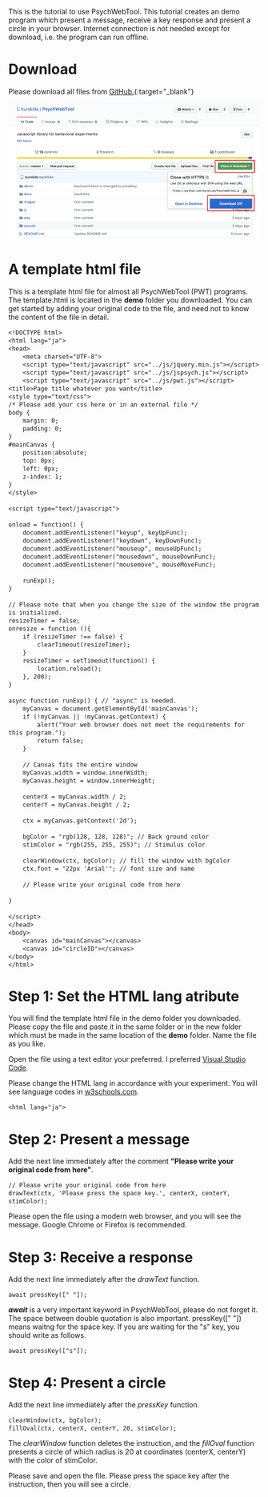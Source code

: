 This is the tutorial to use PsychWebTool. This tutorial creates an demo program which present a message, receive a key response and present a circle in your browser. Internet connection is not needed except for download, i.e. the program can run offline.

# Download
Please download all files from [GitHub.](https://github.com/kurokida/PsychWebTool){:target="_blank"}

![download](./images/download.png)

# A template html file
This is a template html file for almost all PsychWebTool (PWT) programs. The template.html is located in the **demo** folder you downloaded. You can get started by adding your original code to the file, and need not to know the content of the file in detail.

```
<!DOCTYPE html>
<html lang="ja">
<head>
    <meta charset="UTF-8">
    <script type="text/javascript" src="../js/jquery.min.js"></script>
    <script type="text/javascript" src="../js/jspsych.js"></script>
    <script type="text/javascript" src="../js/pwt.js"></script>
<title>Page title whatever you want</title>
<style type="text/css">
/* Please add your css here or in an external file */
body {
    margin: 0;
    padding: 0;
}
#mainCanvas {
    position:absolute;
    top: 0px;
    left: 0px;
    z-index: 1;
}
</style>

<script type="text/javascript">

onload = function() {
    document.addEventListener("keyup", keyUpFunc);
    document.addEventListener("keydown", keyDownFunc);
    document.addEventListener("mouseup", mouseUpFunc);
    document.addEventListener("mousedown", mouseDownFunc);
    document.addEventListener("mousemove", mouseMoveFunc);
    
    runExp();
}

// Please note that when you change the size of the window the program is initialized.
resizeTimer = false;
onresize = function (){
    if (resizeTimer !== false) {
        clearTimeout(resizeTimer);
    }
    resizeTimer = setTimeout(function() {
        location.reload();
    }, 200);
}

async function runExp() { // "async" is needed.
    myCanvas = document.getElementById('mainCanvas');
    if (!myCanvas || !myCanvas.getContext) {
        alert("Your web browser does not meet the requirements for this program.");
        return false;
    }

    // Canvas fits the entire window
    myCanvas.width = window.innerWidth;
    myCanvas.height = window.innerHeight;

    centerX = myCanvas.width / 2;
    centerY = myCanvas.height / 2;

    ctx = myCanvas.getContext('2d');

    bgColor = "rgb(128, 128, 128)"; // Back ground color
    stimColor = "rgb(255, 255, 255)"; // Stimulus color

    clearWindow(ctx, bgColor); // fill the window with bgColor
    ctx.font = "22px 'Arial'"; // font size and name

    // Please write your original code from here

}

</script>
</head>
<body>
    <canvas id="mainCanvas"></canvas> 
    <canvas id="circleID"></canvas> 
</body>
</html>

```

# Step 1: Set the HTML lang atribute

You will find the template html file in the demo folder you downloaded. Please copy the file and paste it in the same folder or in the new folder which must be made in the same location of the **demo** folder. Name the file as you like.

Open the file using a text editor your preferred. I preferred [Visual Studio Code](https://code.visualstudio.com/).

Please change the HTML lang in accordance with your experiment. You will see language codes in [w3schools.com](https://www.w3schools.com/tags/ref_language_codes.asp).

```
<html lang="ja">
```

# Step 2: Present a message

Add the next line immediately after the comment **"Please write your original code from here"**.

```
// Please write your original code from here
drawText(ctx, 'Please press the space key.', centerX, centerY, stimColor);
```

Please open the file using a modern web browser, and you will see the message. Google Chrome or Firefox is recommended. 

# Step 3: Receive a response

Add the next line immediately after the *drawText* function.

```
await pressKey([" "]);
```

**_await_** is a very important keyword in PsychWebTool, please do not forget it. The space between double quotation is also important. pressKey([" "]) means waitng for the space key. If you are waiting for the "s" key, you should write as follows.

```
await pressKey(["s"]);
```

# Step 4: Present a circle

Add the next line immediately after the *pressKey* function.

```
clearWindow(ctx, bgColor); 
fillOval(ctx, centerX, centerY, 20, stimColor);
```

The *clearWindow* function deletes the instruction, and the *fillOval* function presents a circle of which radius is 20 at coordinates (centerX, centerY) with the color of stimColor.

Please save and open the file. Please press the space key after the instruction, then you will see a circle.